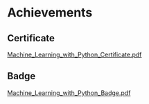 

# Achievements
## Certificate
[Machine_Learning_with_Python_Certificate.pdf](https://prod-files-secure.s3.us-west-2.amazonaws.com/03e82b26-cccb-4906-bb56-adabcbdc0655/0f35a87e-0c16-48ac-af62-4e4cc34c6a19/Machine_Learning_with_Python_Certificate.pdf?X-Amz-Algorithm=AWS4-HMAC-SHA256&X-Amz-Content-Sha256=UNSIGNED-PAYLOAD&X-Amz-Credential=ASIAZI2LB466UMVRCU5G%2F20250201%2Fus-west-2%2Fs3%2Faws4_request&X-Amz-Date=20250201T011216Z&X-Amz-Expires=3600&X-Amz-Security-Token=IQoJb3JpZ2luX2VjEMD%2F%2F%2F%2F%2F%2F%2F%2F%2F%2FwEaCXVzLXdlc3QtMiJGMEQCIEqzfHmAsuSSIHy33cQgacM%2F9SUrWqhKo9M6qpaTMA1DAiB2sle%2FqLkUhV1Vn4s8QkJ8W5S5edD4LFjniMhaa%2FGU%2FSqIBAjJ%2F%2F%2F%2F%2F%2F%2F%2F%2F%2F8BEAAaDDYzNzQyMzE4MzgwNSIMID%2FAtUdZgryxMnZmKtwDjFHFaZqUoA%2FZWCczHii9UnJctqTRtrrvO%2FDtunz3x6B4nHejnuXaRF2rk4hJM84t7zr4pef8AIUE4vDaYu5jS0UjheC9poUxjTq%2FHN2FrN2CNTQYFQ10ZWGkjPed8tYy8mNYHKAQxJDWalIhcC3uGruM23WTTkx2fm%2FheSn%2FR%2Bv7I35gnQh2utkhiyVbgaj%2BftEt3Aok34EINKOADzIqXFHuAqAEhQwpApKcWHyoBlXqbpQF0%2BnGICDzjWmUWxFofR5zPIDpzSXnIUjNQg2wmbIM1lilN0lHwNV9lCmz%2FnAAgMRrn%2BRnZqAq3kiS7RZ1Op6REuHARRxLOPauXjexMROPLFaQYWWHXEesU4G2WVoVSU0VnsUnCNssS9QfZL8btXj0Ny3ZN4eI5BO5IdOCK%2FCdEExOQgW7jL78gjK6iZ%2FShydJ6YHJj8dpynHO27AgjXEZFsUdawY7MlIXynxiIx5Rync8pWziD0QSBChip3yOlq2dRQq5en3BgLk3IsfLb1QJXwkbpJoFyRQGiLrhws0OeGZ4pMA1XrkpeSSirqnIFGliBWwR1rXRAlPS5%2F5UEP4GuNFeI61pu56OdaidSC8h3uCz8b4aKyi7%2FoBx39RRGCyXcAqhIkyakpIw%2Bcz1vAY6pgGHLkrQVsvQb2x2xR9JyKf6mc6C9wgCIt8COZabVl%2FSxheRq9ppueqXXfUnVU43FbyzbXOarVHOYcOkOOohzTZcRLM%2BXzvkVrgY5r7B2xTBaYRTedLRQFVVh6EWQNLMEb095y97HEfny%2BIMJvtYuU8RGl%2FqvPYt62vbgXye2n0WGATNNHBNjcEAlZXnQaNk0QJG6Vox9OC3oVl0VSXy5coOkywGCC5d&X-Amz-Signature=3da1bfe6ce59701f2087d3b99f0a4042c9c7e9aa8f917728e158e3996a06af9e&X-Amz-SignedHeaders=host&x-id=GetObject)
## Badge
[Machine_Learning_with_Python_Badge.pdf](https://prod-files-secure.s3.us-west-2.amazonaws.com/03e82b26-cccb-4906-bb56-adabcbdc0655/ff622a22-73d6-44e3-9c7b-e89a8e61b7aa/Machine_Learning_with_Python_Badge.pdf?X-Amz-Algorithm=AWS4-HMAC-SHA256&X-Amz-Content-Sha256=UNSIGNED-PAYLOAD&X-Amz-Credential=ASIAZI2LB466UMVRCU5G%2F20250201%2Fus-west-2%2Fs3%2Faws4_request&X-Amz-Date=20250201T011216Z&X-Amz-Expires=3600&X-Amz-Security-Token=IQoJb3JpZ2luX2VjEMD%2F%2F%2F%2F%2F%2F%2F%2F%2F%2FwEaCXVzLXdlc3QtMiJGMEQCIEqzfHmAsuSSIHy33cQgacM%2F9SUrWqhKo9M6qpaTMA1DAiB2sle%2FqLkUhV1Vn4s8QkJ8W5S5edD4LFjniMhaa%2FGU%2FSqIBAjJ%2F%2F%2F%2F%2F%2F%2F%2F%2F%2F8BEAAaDDYzNzQyMzE4MzgwNSIMID%2FAtUdZgryxMnZmKtwDjFHFaZqUoA%2FZWCczHii9UnJctqTRtrrvO%2FDtunz3x6B4nHejnuXaRF2rk4hJM84t7zr4pef8AIUE4vDaYu5jS0UjheC9poUxjTq%2FHN2FrN2CNTQYFQ10ZWGkjPed8tYy8mNYHKAQxJDWalIhcC3uGruM23WTTkx2fm%2FheSn%2FR%2Bv7I35gnQh2utkhiyVbgaj%2BftEt3Aok34EINKOADzIqXFHuAqAEhQwpApKcWHyoBlXqbpQF0%2BnGICDzjWmUWxFofR5zPIDpzSXnIUjNQg2wmbIM1lilN0lHwNV9lCmz%2FnAAgMRrn%2BRnZqAq3kiS7RZ1Op6REuHARRxLOPauXjexMROPLFaQYWWHXEesU4G2WVoVSU0VnsUnCNssS9QfZL8btXj0Ny3ZN4eI5BO5IdOCK%2FCdEExOQgW7jL78gjK6iZ%2FShydJ6YHJj8dpynHO27AgjXEZFsUdawY7MlIXynxiIx5Rync8pWziD0QSBChip3yOlq2dRQq5en3BgLk3IsfLb1QJXwkbpJoFyRQGiLrhws0OeGZ4pMA1XrkpeSSirqnIFGliBWwR1rXRAlPS5%2F5UEP4GuNFeI61pu56OdaidSC8h3uCz8b4aKyi7%2FoBx39RRGCyXcAqhIkyakpIw%2Bcz1vAY6pgGHLkrQVsvQb2x2xR9JyKf6mc6C9wgCIt8COZabVl%2FSxheRq9ppueqXXfUnVU43FbyzbXOarVHOYcOkOOohzTZcRLM%2BXzvkVrgY5r7B2xTBaYRTedLRQFVVh6EWQNLMEb095y97HEfny%2BIMJvtYuU8RGl%2FqvPYt62vbgXye2n0WGATNNHBNjcEAlZXnQaNk0QJG6Vox9OC3oVl0VSXy5coOkywGCC5d&X-Amz-Signature=475273d8f61315971be5030b37a8830b64a82f65a882f5c5d333a3d88e8fe898&X-Amz-SignedHeaders=host&x-id=GetObject)